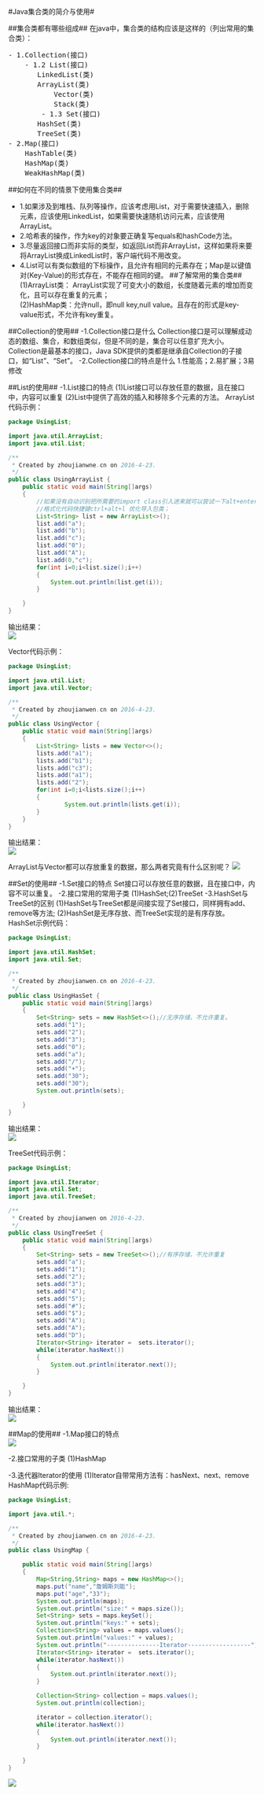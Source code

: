﻿#Java集合类的简介与使用#

##集合类都有哪些组成##
在java中，集合类的结构应该是这样的（列出常用的集合类）：
<pre>
- 1.Collection(接口)
	- 1.2 List(接口)
	   LinkedList(类)
	   ArrayList(类)
           Vector(类)
    	   Stack(类)
        - 1.3 Set(接口)
	   HashSet(类)
	   TreeSet(类)
- 2.Map(接口)
	HashTable(类)
	HashMap(类)
	WeakHashMap(类)		
</pre>

##如何在不同的情景下使用集合类##
- 1.如果涉及到堆栈、队列等操作，应该考虑用List，对于需要快速插入，删除元素，应该使用LinkedList，如果需要快速随机访问元素，应该使用ArrayList。
- 2.哈希表的操作，作为key的对象要正确复写equals和hashCode方法。
- 3.尽量返回接口而非实际的类型，如返回List而非ArrayList，这样如果将来要将ArrayList换成LinkedList时，客户端代码不用改变。
- 4.List可以有类似数组的下标操作，且允许有相同的元素存在；Map是以键值对(Key-Value)的形式存在，不能存在相同的键。
##了解常用的集合类##
(1)ArrayList类：
ArrayList实现了可变大小的数组，长度随着元素的增加而变化，且可以存在重复的元素；  
(2)HashMap类：允许null，即null key,null value。且存在的形式是key-value形式，不允许有key重复。

##Collection的使用##
-1.Collection接口是什么
Collection接口是可以理解成动态的数组、集合，和数组类似，但是不同的是，集合可以任意扩充大小。
Collection是最基本的接口，Java SDK提供的类都是继承自Collection的子接口，如“List”、“Set”。
-2.Collection接口的特点是什么
1.性能高；2.易扩展；3易修改

##List的使用##
-1.List接口的特点
(1)List接口可以存放任意的数据，且在接口中，内容可以重复
(2)List中提供了高效的插入和移除多个元素的方法。
ArrayList代码示例：
```java
package UsingList;

import java.util.ArrayList;
import java.util.List;

/**
 * Created by zhoujianwne.cn on 2016-4-23.
 */
public class UsingArrayList {
    public static void main(String[]args)
    {
        //如果没有自动识别把所需要的import class引入进来就可以尝试一下alt+enter；
        //格式化代码快捷键ctrl+alt+l 优化导入包类；
        List<String> list = new ArrayList<>();
        list.add("a");
        list.add("b");
        list.add("c");
        list.add("0");
        list.add("A");
        list.add(0,"c");
        for(int i=0;i<list.size();i++)
        {
            System.out.println(list.get(i));
        }

    }
}

```
输出结果：<br>
![](/学习日志/images/20160713152436.png)<br>

Vector代码示例：
```java
package UsingList;

import java.util.List;
import java.util.Vector;

/**
 * Created by zhoujianwen.cn on 2016-4-23.
 */
public class UsingVector {
    public static void main(String[]args)
    {
        List<String> lists = new Vector<>();
        lists.add("a1");
        lists.add("b1");
        lists.add("c3");
        lists.add("a1");
        lists.add("2");
        for(int i=0;i<lists.size();i++)
        {
                System.out.println(lists.get(i));
        }
    }
}

```
输出结果：<br>
![](/学习日志/images/20160713153204.png)<br>

ArrayList与Vector都可以存放重复的数据，那么两者究竟有什么区别呢？
![](/学习日志/images/20160713153436.png)<br>


##Set的使用##
-1.Set接口的特点
Set接口可以存放任意的数据，且在接口中，内容不可以重复。
-2.接口常用的常用子类
(1)HashSet;(2)TreeSet
-3.HashSet与TreeSet的区别
(1)HashSet与TreeSet都是间接实现了Set接口，同样拥有add、remove等方法;
(2)HashSet是无序存放、而TreeSet实现的是有序存放。
HashSet示例代码：
```java
package UsingList;

import java.util.HashSet;
import java.util.Set;

/**
 * Created by zhoujianwen.cn on 2016-4-23.
 */
public class UsingHasSet {
    public static void main(String[]args)
    {
        Set<String> sets = new HashSet<>();//无序存储，不允许重复。
        sets.add("1");
        sets.add("2");
        sets.add("3");
        sets.add("0");
        sets.add("a");
        sets.add("/");
        sets.add("+");
        sets.add("30");
        sets.add("30");
        System.out.println(sets);

    }
}

```
输出结果：<br>
![](/学习日志/images/20160713155321.png)<br>

TreeSet代码示例：
```java
package UsingList;

import java.util.Iterator;
import java.util.Set;
import java.util.TreeSet;

/**
 * Created by zhoujianwen on 2016-4-23.
 */
public class UsingTreeSet {
    public static void main(String[]args)
    {
        Set<String> sets = new TreeSet<>();//有序存储，不允许重复
        sets.add("a");
        sets.add("1");
        sets.add("2");
        sets.add("3");
        sets.add("4");
        sets.add("5");
        sets.add("#");
        sets.add("$");
        sets.add("A");
        sets.add("A");
        sets.add("D");
        Iterator<String> iterator =  sets.iterator();
        while(iterator.hasNext())
        {
            System.out.println(iterator.next());
        }

    }
}

```
输出结果：<br>
![](/学习日志/images/20160713155358.png)<br>


##Map的使用##
-1.Map接口的特点<br>
![](/学习日志/images/20160713155802.png)

-2.接口常用的子类
(1)HashMap

-3.迭代器Iterator的使用
(1)Iterator自带常用方法有：hasNext、next、remove
HashMap代码示例:
```java
package UsingList;

import java.util.*;

/**
 * Created by zhoujianwen.cn on 2016-4-23.
 */
public class UsingMap {

    public static void main(String[]args)
    {
        Map<String,String> maps = new HashMap<>();
        maps.put("name","詹姆斯刘能");
        maps.put("age","33");
        System.out.println(maps);
        System.out.println("size:" + maps.size());
        Set<String> sets = maps.keySet();
        System.out.println("keys:" + sets);
        Collection<String> values = maps.values();
        System.out.println("values:" + values);
        System.out.println("---------------Iterator------------------");
        Iterator<String> iterator =  sets.iterator();
        while(iterator.hasNext())
        {
            System.out.println(iterator.next());
        }

        Collection<String> collection = maps.values();
        System.out.println(collection);

        iterator = collection.iterator();
        while(iterator.hasNext())
        {
            System.out.println(iterator.next());
        }

    }
}

```
![](/学习日志/images/20160713160806.png)

